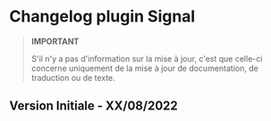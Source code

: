 # Changelog plugin Signal  

> **IMPORTANT**  
>  
> S'il n'y a pas d'information sur la mise à jour, c'est que celle-ci concerne uniquement de la mise à jour de documentation, de traduction ou de texte.  

## Version Initiale - XX/08/2022
